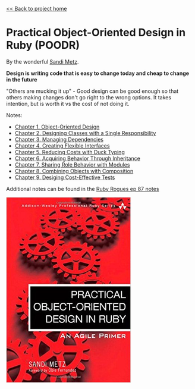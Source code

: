 [&lt;&lt; Back to project home](../README.md)

# Practical Object-Oriented Design in Ruby (POODR)

By the wonderful [Sandi Metz](http://sandimetz.com).

**Design is writing code that is easy to change today and cheap to change in the future**

"Others are mucking it up" -
Good design can be good enough so that others making changes don't go right
to the wrong options. It takes intention, but is worth it vs the cost of not
doing it.

Notes:

- [Chapter 1. Object-Oriented Design](ch1-oo-design.md)
- [Chapter 2. Designing Classes with a Single Responsibility](ch2-designing-for-single-responsibility.md)
- [Chapter 3. Managing Dependencies](ch3-managing-dependencies.md)
- [Chapter 4. Creating Flexible Interfaces](ch4-creating-flexy-interfaces.md)
- [Chapter 5. Reducing Costs with Duck Typing](ch5-duck-typing-ftw.md)
- [Chapter 6. Acquiring Behavior Through Inheritance](ch6-behavior-thru-inheritance.md)
- [Chapter 7. Sharing Role Behavior with Modules](ch7-behavior-thru-modules.md)
- [Chapter 8. Combining Objects with Composition](ch8-object-composition.md)
- [Chapter 9. Desiging Cost-Effective Tests](ch9-cost-effective-tests.md)

Additional notes can be found in the [Ruby Rogues ep 87 notes](rr-ep87-notes.md)

![poodr the book](poodr-book-small.jpg)
